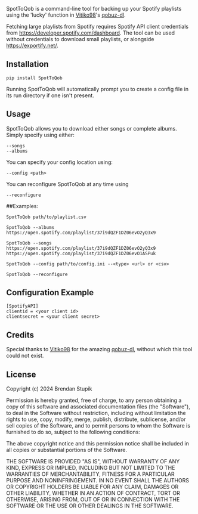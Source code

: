 SpotToQob is a command-line tool for backing up your Spotify playlists using the 'lucky' function in [Vitiko98](https://github.com/vitiko98)'s [qobuz-dl](https://github.com/vitiko98/qobuz-dl). 

Fetching large playlists from Spotify requires Spotify API client credentials from https://developer.spotify.com/dashboard. The tool can be used without credentials to download small playlists, or alongside https://exportify.net/.

## Installation

    pip install SpotToQob

Running SpotToQob will automatically prompt you to create a config file in its run directory if one isn't present.

## Usage
SpotToQob allows you to download either songs or complete albums. Simply specify using either:

	--songs
	--albums

You can specify your config location using:

	--config <path>

You can reconfigure SpotToQob at any time using

	--reconfigure

##Examples:

    SpotToQob path/to/playlist.csv

    SpotToQob --albums https://open.spotify.com/playlist/37i9dQZF1DZ06evO2yQ3x9

	SpotToQob --songs https://open.spotify.com/playlist/37i9dQZF1DZ06evO2yQ3x9 https://open.spotify.com/playlist/37i9dQZF1DZ06evO1ASPuk

    SpotToQob --config path/to/config.ini --<type> <url> or <csv>

    SpotToQob --reconfigure

## Configuration Example

	[SpotifyAPI]
	clientid = <your client id>
	clientsecret = <your client secret>

## Credits
Special thanks to [Vitiko98](https://github.com/vitiko98) for the amazing [qobuz-dl](https://github.com/vitiko98/qobuz-dl), without which this tool could not exist.

## License

Copyright (c) 2024 Brendan Stupik

Permission is hereby granted, free of charge, to any person obtaining a copy
of this software and associated documentation files (the "Software"), to deal
in the Software without restriction, including without limitation the rights
to use, copy, modify, merge, publish, distribute, sublicense, and/or sell
copies of the Software, and to permit persons to whom the Software is
furnished to do so, subject to the following conditions:

The above copyright notice and this permission notice shall be included in all
copies or substantial portions of the Software.

THE SOFTWARE IS PROVIDED "AS IS", WITHOUT WARRANTY OF ANY KIND, EXPRESS OR
IMPLIED, INCLUDING BUT NOT LIMITED TO THE WARRANTIES OF MERCHANTABILITY,
FITNESS FOR A PARTICULAR PURPOSE AND NONINFRINGEMENT. IN NO EVENT SHALL THE
AUTHORS OR COPYRIGHT HOLDERS BE LIABLE FOR ANY CLAIM, DAMAGES OR OTHER
LIABILITY, WHETHER IN AN ACTION OF CONTRACT, TORT OR OTHERWISE, ARISING FROM,
OUT OF OR IN CONNECTION WITH THE SOFTWARE OR THE USE OR OTHER DEALINGS IN THE
SOFTWARE.
